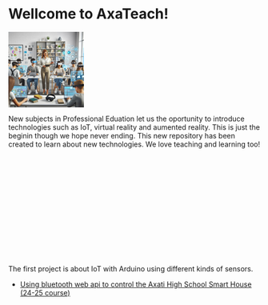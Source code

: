 # Wellcome to AxaTeach!

<div style="display:table"><span style="width:50%;height:300px"><img src="https://github.com/codifyit/iotaxatihouse/blob/main/readme/images/iotaxatiimg1.jpeg" align="center" width="30%" height="30%">
</span><span style="float:left;height:300px"><p>New subjects in Professional Eduation let us the oportunity to introduce technologies such as IoT, virtual reality and aumented reality. This is just the beginin though we hope never ending. This new repository has been created to learn about new technologies. We love teaching and learning too!</p></span></div>


The first project is about IoT with Arduino using different kinds of sensors.
- [Using bluetooth web api to control the Axati High School Smart House (24-25 course)](https://github.com/codifyit/iotaxatihouse/blob/main/blesh/)

